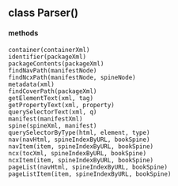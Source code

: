## class Parser()  
#### methods  
    container(containerXml)  
    identifier(packageXml)  
    packageContents(packageXml)  
    findNavPath(manifestNode)  
    findNcxPath(manifestNode, spineNode)  
    metadata(xml)  
    findCoverPath(packageXml)  
    getElementText(xml, tag)  
    getPropertyText(xml, property)  
    querySelectorText(xml, q)  
    manifest(manifestXml)  
    spine(spineXml, manifest)  
    querySelectorByType(html, element, type)  
    nav(navHtml, spineIndexByURL, bookSpine)  
    navItem(item, spineIndexByURL, bookSpine)  
    ncx(tocXml, spineIndexByURL, bookSpine)  
    ncxItem(item, spineIndexByURL, bookSpine)  
    pageList(navHtml, spineIndexByURL, bookSpine)  
    pageListItem(item, spineIndexByURL, bookSpine)  
